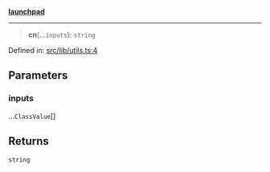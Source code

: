 [**launchpad**](index.md)

***

> **cn**(...`inputs`): `string`

Defined in: [src/lib/utils.ts:4](https://github.com/victorbratov/launchpad/blob/76a3946e066bd4867b4d8959b0de6dc2965f2137/src/lib/utils.ts#L4)

## Parameters

### inputs

...`ClassValue`[]

## Returns

`string`
